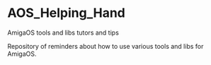# AOS_Helping_Hand
AmigaOS tools and libs tutors and tips

Repository of reminders about how to use various tools and libs for AmigaOS.
